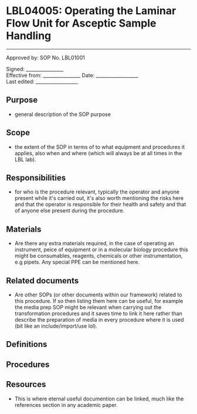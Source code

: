 # LBL04005: Operating the Laminar Flow Unit for Asceptic Sample Handling

  ------
  Approved by:             SOP No. LBL01001

  Signed: 
  \_\_\_\_\_\_\_\_\_\_\_\_\_\_\_\_    
  Effective from:
\_\_\_\_\_\_\_\_\_\_\_\_\_\_\_\_
  Date: 
  \_\_\_\_\_\_\_\_\_\_\_\_\_\_\_\_\_\_   
  Last edited:
 \_\_\_\_\_\_\_\_\_\_\_\_\_\_\_\_\_\_
  


## Purpose

-   general description of the SOP purpose

## Scope

-   the extent of the SOP in terms of to what equipment and procedures
    it applies, also when and where (which will always be at all times
    in the LBL lab).

## Responsibilities

-   for who is the procedure relevant, typically the operator and anyone
    present while it's carried out, it's also worth mentioning the risks
    here and that the operator is responsible for their health and
    safety and that of anyone else present during the procedure.

## Materials

-   Are there any extra materials required, in the case of operating an
    instrument, peice of equipment or in a molecular biology procedure
    this might be consumables, reagents, chemicals or other
    instrumentation, e.g pipets. Any special PPE can be mentioned here.

## Related documents

-   Are other SOPs (or other documents within our framework) related to
    this procedure. If so then listing them here can be useful, for
    example the media prep SOP might be relevant when carrying out the
    transformation procedures and it saves time to link it here rather
    than describe the preparation of media in every procedure where it
    is used (bit like an include/import/use lol).

## Definitions


## Procedures


## Resources

-   This is where eternal useful documention can be linked, much like
    the references section in any academic paper.
